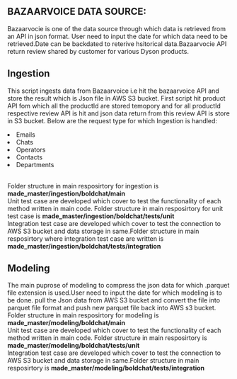 ## BAZAARVOICE DATA SOURCE:
Bazaarvocie is one of the data source through which data is retrieved from an API in json format. User need to input the date for which data need to be retrieved.Date can be backdated to reterive hsitorical data.Bazaarvocie API return review shared by customer for various Dyson products. 

## Ingestion
This script ingests data from Bazaarvoice i.e hit the bazaarvoice API and store the result which is Json file in AWS S3 bucket.
First script hit product API fom which all the productId are stored temopory and for all productId respective review API is hit and json data return from this review API is store in S3 bucket.
Below are the request type for which Ingestion is handled: 
 <li> Emails </li> <li> Chats </li> <li> Operators </li> <li> Contacts </li> <li> Departments </li>  <br />

Folder structure in main resposirtory for ingestion is **made_master/ingestion/boldchat/main** <br />
Unit test case are developed which cover to test the functionality of each method written in main code. Folder structure in main resposirtory for unit test case is **made_master/ingestion/boldchat/tests/unit** <br />
Integration test case are developed which cover to test the connection to AWS S3 bucket and data storage in same.Folder structure in main resposirtory where integration test case are written is **made_master/ingestion/boldchat/tests/integration**

## Modeling
The main puprose of modeling to compress the json data for which .parquet file extension is used.User need to input the date for which modeling is to be done.
pull the Json data from AWS S3 bucket and convert the file into parquet file format and push new parquet file back into AWS s3 bucket.
Folder structure in main resposirtory for modeling is **made_master/modeling/boldchat/main** <br />
Unit test case are developed which cover to test the functionality of each method written in main code. Folder structure in main resposirtory is **made_master/modeling/boldchat/tests/unit** <br />
Integration test case are developed which cover to test the connection to AWS S3 bucket and data storage in same.Folder structure in main resposirtory is **made_master/modeling/boldchat/tests/integration**

